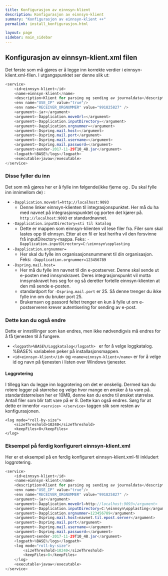 ```yaml
---
title: Konfigurasjon av einnsyn-klient
description: Konfigurasjon av einnsyn-klient
summary: "Konfigurasjon av einnsyn-klient ++"
permalink: install_konfigurasjon.html

layout: page
sidebar: main_sidebar
---
```


## Konfigurasjon av einnsyn-klient.xml filen

Det første som må gjøres er å legge inn korrekte verdier i einnsyn-klient.xml-filen. I utgangspunktet ser denne slik ut:

```java
<service>
	<id>einnsyn-klient</id>
	<name>einnsyn-klient</name>
	<description>Klient for parsing og sending av journaldata</description>
	<env name="USE_IP" value="true"/>
	<env name="RECEIVER_ORGNUMMER" value="991825827" />
	<argument>-jar</argument>
	<argument>-Dapplication.moveUrl=</argument>
	<argument>-Dapplication.inputDirectory=</argument>
	<argument>-Dapplication.orgnummer=</argument>
	<argument>-Dspring.mail.host=</argument>
	<argument>-Dspring.mail.port</argument>
	<argument>-Dspring.mail.username=</argument>
	<argument>-Dspring.mail.password=</argument>
	<argument>sender-2017-11-29T10_48.jar</argument>
	<logpath>%BASE%/logs</logpath>
	<executable>javaw</executable>
</service>
```

### Disse fyller du inn

Det som må gjøres her er å fylle inn følgende(ikke fjerne <argument> og </argument>. Du skal fylle inn innimellom de) :
* ```-Dapplication.moveUrl=http://localhost:9093```
  * Denne linker einnsyn-klienten til integrasjonspunktet. Her må du ha med navnet på integrasjonspunktet og porten det kjører på. ```http://localhost:9093``` er standardnavnet.
* ```-Dapplication.inputDirectory=sti til katalog```
  * Dette er mappen som einnsyn-klienten vil lese filer fra. Filer som skal lastes opp til eInnsyn. Etter at en fil er lest herifra vil den forsvinne frå inputDirectory-mappa. Feks: ```-Dapplication.inputDirectory=C:\einnsyn\opplasting``` 
* ```-Dapplication.orgnummer=```
  * Her skal du fylle inn organisasjonsnummeret til din organisasjon. Feks: ```-Dapplication.orgnummer=123456789```
* ```-Dspring.mail.host=```
  * Her må du fylle inn navnet til din e-postserver. Denne skal sende ut e-posten med innsynskravet. Deres integrasjonspunkt vil motta innsynskravet hos seg for og så deretter fortelle einnsyn-klienten at den må sende e-posten.
  * standardport for ```-Dspring.mail.port``` er 25. Så denne trenger du ikke fylle inn om du bruker port 25.
  * Brukernavn og passord feltet trenger en kun å fylle ut om e-postserveren krever autentisering for sending av e-post.


### Dette kan du også endre

Dette er innstillinger som kan endres, men ikke nødvendigvis må endres for å få tjenesten til å fungere.

* ```<logpath>%BASE%/Loggkatalog</logpath> ``` er for å velge loggkatalog. %BASE% variabelen peker på installasjonsmappen.
* ```<id>einnsyn-klient</id>``` og ```<name>einnsyn-klient</name>``` er for å velge id og navn på tjenesten i listen over Windows tjenester. 

#### Loggrotering
I tillegg kan du legge inn loggrotering om det er ønskelig. Dermed kan du rotere logger på størrelse og velge hvor mange en ønsker å ta vare på. standardstørrelsen her er 10MB, denne kan du endre til ønsket størrelse. Antall filer som blir tatt vare på er 8. Dette kan også endres. Sørg for at dette er innenfor ``` <service> </service> ``` taggen slik som resten av konfigurasjonen.

```
<log mode="roll-by-size">
	<sizeThreshold>10240</sizeThreshold>
	<keepFiles>8</keepFiles>
</log> 
```
### Eksempel på ferdig konfigurert einnsyn-klient.xml

Her er et eksempel på en ferdig konfigurert einnsyn-klient.xml-fil inkludert loggrotering.

``` java
<service>
	<id>einnsyn-klient</id>
	<name>einnsyn-klient</name>
	<description>Klient for parsing og sending av journaldata</description>
	<env name="USE_IP" value="true"/>
	<env name="RECEIVER_ORGNUMMER" value="991825827" />
	<argument>-jar</argument>
	<argument>-Dapplication.moveUrl=http://localhost:9093</argument>
	<argument>-Dapplication.inputDirectory=C:\einnsyn\opplasting</argument>
	<argument>-Dapplication.orgnummer=123456789</argument>
	<argument>-Dspring.mail.host=navnet.til.epost.server</argument>
	<argument>-Dspring.mail.port</argument>
	<argument>-Dspring.mail.username=</argument>
	<argument>-Dspring.mail.password=</argument>
	<argument>sender-2017-11-29T10_48.jar</argument>
	<logpath>%BASE%/logs</logpath>
	<log mode="roll-by-size">
		<sizeThreshold>10240</sizeThreshold>
		<keepFiles>8</keepFiles>
	</log>
	<executable>javaw</executable>
</service>
```	

 
